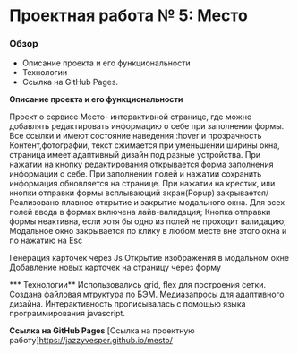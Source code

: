 # Проектная работа № 5: Место

### Обзор
* Описание проекта и его функциональности
* Технологии
* Ссылка на GitHub Pages.

**Описание проекта и его функциональности**

Проект о сервисе Место- интерактивной странице, где можно добавлять редактировать информацию о себе при заполнении формы.
Все ссылки и имеют состояние наведения :hover и прозрачность
Контент,фотографии, текст сжимается при уменьшении ширины окна, страница имеет адаптивный дизайн под разные устройства.
При нажатии на кнопку редактирования открывается форма заполнения информации о себе. При заполнении полей и нажатии сохранить информация обновляется на странице.
При нажатии на крестик, или кнопки отправки формы всплывающий экран(Popup) закрывается/
Реализовано плавное открытие и закрытие модального окна.
Для всех полей ввода в формах включена лайв-валидация;
Кнопка отправки формы неактивна, если хотя бы одно из полей не проходит валидацию;
Модальное окно закрывается по клику в любом месте вне этого окна и по нажатию на Esc

Генерация карточек через Js
Открытие изображения в модальном окне
Добавление новых карточек на страницу через форму



*** Технологии**
Использовались grid, flex для построения сетки.
Создана файловая мтруктура по БЭМ.
Медиазапросы для адаптивного дизайна.
Интерактивность прописывалась с помощью языка программирования javascript.



**Ссылка на GitHub Pages**
[Ссылка на проектную работу]https://jazzyvesper.github.io/mesto/
